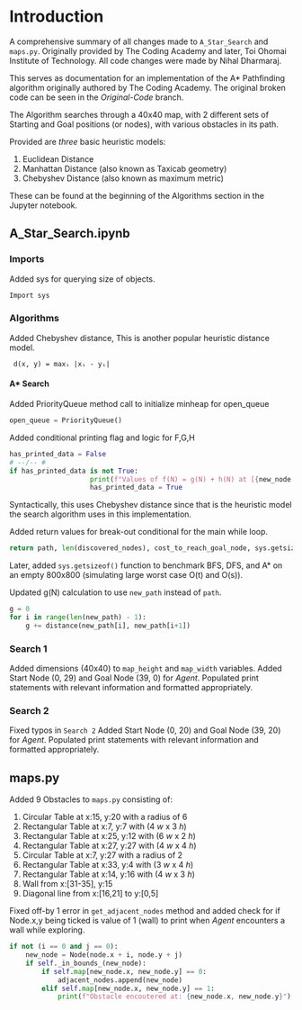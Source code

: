 # Introduction

A comprehensive summary of all changes made to ```A_Star_Search``` and ```maps.py```. Originally provided by The Coding Academy and later, Toi Ohomai Institute of Technology. All code changes were made by Nihal Dharmaraj.

This serves as documentation for an implementation of the A* Pathfinding algorithm originally authored by The Coding Academy. The original broken code can be seen in the _Original-Code_ branch.

The Algorithm searches through a 40x40 map, with 2 different sets of Starting and Goal positions (or nodes), with various obstacles in its path. 

Provided are _three_ basic heuristic models:
1. Euclidean Distance
2. Manhattan Distance (also known as Taxicab geometry)
3. Chebyshev Distance (also known as maximum metric)

These can be found at the beginning of the Algorithms section in the Jupyter notebook. 

## A_Star_Search.ipynb

### Imports
Added sys for querying size of objects.
```python
Import sys
```

### Algorithms
 Added Chebyshev distance, This is another popular heuristic distance model.
 ```
  d(x, y) = maxᵢ |xᵢ - yᵢ|
```
#### A* Search
Added PriorityQueue method call to initialize minheap for open_queue
```python
open_queue = PriorityQueue()
```

Added conditional printing flag and logic for F,G,H
```python
has_printed_data = False
# --/-- #
if has_printed_data is not True:
                    print(f"Values of f(N) = g(N) + h(N) at [{new_node.x},{new_node.y}]:\nf:{f:.3f}\ng:{g}\nh:(sqrt(({np.abs(goal_node.x - new_node.x)}^2) + ({np.abs(goal_node.y - new_node.y)}^2)) = {h:.3f})\n\n")
                    has_printed_data = True
```
Syntactically, this uses Chebyshev distance since that is the heuristic model the search algorithm uses in this implementation.

Added return values for break-out conditional for the main while loop.
```python
return path, len(discovered_nodes), cost_to_reach_goal_node, sys.getsizeof(discovered_nodes)
```
Later, added ```sys.getsizeof()``` function to benchmark BFS, DFS, and A* on an empty 800x800 (simulating large worst case O(t) and O(s)).

Updated g(N) calculation to use ```new_path``` instead of ```path```.
```python
g = 0
for i in range(len(new_path) - 1):
	g += distance(new_path[i], new_path[i+1])
```

### Search 1
Added dimensions (40x40) to ```map_height``` and ```map_width``` variables.
Added Start Node (0, 29) and Goal Node (39, 0) for _Agent_.
Populated print statements with relevant information and formatted appropriately.

### Search 2
Fixed typos in ```Search 2``` 
Added Start Node (0, 20) and Goal Node (39, 20) for _Agent_.
Populated print statements with relevant information and formatted appropriately.

## maps.py
Added 9 Obstacles to ```maps.py``` consisting of:
1. Circular Table at x:15, y:20 with a radius of 6
2. Rectangular Table at x:7, y:7 with (4 _w_ x 3 _h_)
3. Rectangular Table at x:25, y:12 with (6 _w_ x 2 _h_)
4. Rectangular Table at x:27, y:27 with (4 _w_ x 4 _h_)
5. Circular Table at x:7, y:27 with a radius of 2
6. Rectangular Table at x:33, y:4 with (3 _w_ x 4 _h_)
7. Rectangular Table at x:14, y:16 with (4 _w_ x 3 _h_)
8. Wall from x:[31-35], y:15
9. Diagonal line from x:[16,21] to y:[0,5]

Fixed off-by 1 error in ```get_adjacent_nodes``` method and added check for if Node.x,y being ticked is value of 1 (wall) to print when _Agent_ encounters a wall while exploring.
```python
if not (i == 0 and j == 0):
	new_node = Node(node.x + i, node.y + j)
	if self._in_bounds_(new_node):
		if self.map[new_node.x, new_node.y] == 0:
			adjacent_nodes.append(new_node)
		elif self.map[new_node.x, new_node.y] == 1:
			print(f"Obstacle encoutered at: {new_node.x, new_node.y}")
```